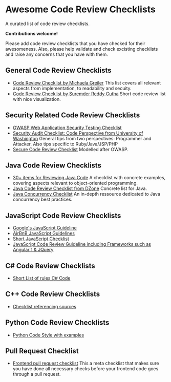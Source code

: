# Awesome Code Review Checklists

A curated list of code review checklists. 

**Contributions welcome!**

Please add code review checklists that you have checked for their awesomeness. 
Also, please help validate and check excisting checklists and raise any concerns that you have with them.


## General Code Review Checklists
- [Code Review Checklist by Michaela Greiler](https://www.michaelagreiler.com/code-review-checklist-2/) This list covers all relevant aspects from implementation, to readability and secuity.
- [Code Review Checklist by Suremder Reddy Gutha](https://www.evoketechnologies.com/blog/code-review-checklist-perform-effective-code-reviews/) Short code review list with nice visualization.

## Security Related Code Review Checklists
- [OWASP Web Application Security Testing Checklist](https://github.com/0xRadi/OWASP-Web-Checklist)
- [Security Audit Checklist: Code Perspective from University of Washington](https://courses.cs.washington.edu/courses/cse403/10wi/lectures/security_audit_checklist.pdf) General tips from two perspectives: Programmer and Attacker. Also tips specific to Ruby/Java/JSP/PHP
- [Secure Code Review Checklist](https://github.com/softwaresecured/secure-code-review-checklist) Modelled after OWASP.

## Java Code Review Checklists
- [30+ items for Reviewing Java Code](https://www.java-success.com/30-java-code-review-checklist-items/)  A checklist with concrete examples, covering aspects relevant to object-oriented programming.
- [Java Code Review Checklist from DZone](https://dzone.com/articles/java-code-review-checklist) Concrete list for Java.
- [Java Concurrency Checklist](https://github.com/code-review-checklists/java-concurrency) An in-depth ressource dedicated to Java concurrency best practices.

## JavaScript Code Review Checklists
- [Google's JavaScript Guideline](https://google.github.io/styleguide/jsguide.html)
- [AirBnB JavaScript Guidelines](https://github.com/airbnb/javascript)
- [Short JavaScript Checklist](https://github.com/itsallrelative/Javascript-Code-Review-Checklist)
- [JavaScript Code Review Guideline including Frameworks such as Angular 1 & JQuery](https://github.com/kdsingharneja/the-javascript-code-review-checklist)

## C# Code Review Checklists
- [Short List of rules C# Code](https://github.com/samuelwill/csharp-code-review-checklist)

## C++ Code Review Checklists
- [Checklist referencing sources](https://github.com/swomack/cpp-code-review-checklist)

## Python Code Review Checklists
- [Python Code Style with examples](https://docs.python-guide.org/writing/style/)


## Pull Request Checklist
- [Frontend pull request checklist](https://github.com/sapegin/frontend-pull-request-checklist) This a meta checklist that makes sure you have done all necessary checks before your frontend code goes through a pull request.
